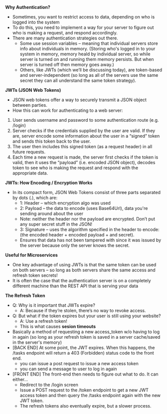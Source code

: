 **Why Authentication?**
- Sometimes, you want to restrict access to data, depending on who is logged into the system
- To do this, you need to implement a way for your server to figure out who is making a request, and respond accordingly.
- There are many authentication strategies out there. 
  - Some use session variables – meaning that individual servers store info about individuals in memory. (Storing who's logged in to your system in memory, memory heald by individual server, so while server is turned on and running them memory persists. But when server is turned off then memory goes away.)
  - Others, like JWTs (which we’ll be discussing today), are token-based and server-independent (so long as all of the servers use the same secret they can all understand the same token strategy).

**JWTs (JSON Web Tokens)**
- JSON web tokens offer a way to securely transmit a JSON object between parties. 
- How this can work for authenticating to a web server:
1. User sends username and password to some authentication route (e.g. /login)
2. Server checks if the credentials supplied by the user are valid. If they are, server encode some information about the user in a “signed” token and sends this token back to the user.
3. The user then includes this signed token (as a request header) in all future requests.
4. Each time a new request is made, the server first checks if the token is valid, then it uses the “payload” (i.e. encoded JSON object), decodes token to see who is making the request and respond with the appropriate data.

**JWTs: How Encoding / Encryption Works**
- In its compact form, JSON Web Tokens consist of three parts separated by dots (.), which are:
  - 1: Header – which encryption algo was used
  - 2: Payload – the data to encode (uses Base64Url), data you're sending around about the user
  - Note: neither the header nor the payload are encrypted. Don’t put any super secret stuff in the JSON!
  - 3: Signature – uses the algorithm specified in the header to encode: (the encoded header + encoded payload + and secret). 
  - Ensures that data has not been tampered with since it was issued by the server because only the server knows the secret.

**Useful for Microservices**
- One key advantage of using JWTs is that the same token can be used on both servers –  so long as both servers share the same access and refresh token secrets!
- It is often the case that the authentication server is on a completely different machine than the REST API that is serving your data

**The Refresh Token**
- Q: Why is it important that JWTs expire?
  - A: Because if they’re stolen, there’s no way to revoke access.
- Q: But what if the token expires but your user is still using your website?
  - A: Use a refresh token!
  - This is what causes **sesion timeouts**
- Basically a method of requesting a new access_token w/o having to log in again (so long as your refresh token is saved in a server cache/saved in the server's memory)
- [BACK END] At some point, the JWT expires. When this happens, the /tasks endpoint will return a 403 (Forbidden) status code to the front end.
  - you can issue a post request to issue a new access token
  - you can send a message to user to log in again
- [FRONT END] The front-end then needs to figure out what to do. It can either...
  - Redirect to the /login screen
  - Issue a POST request to the /token endpoint to get a new JWT access token and then query the /tasks endpoint again with the new JWT token.
  - The refresh tokens also eventually expire, but a slower process.

